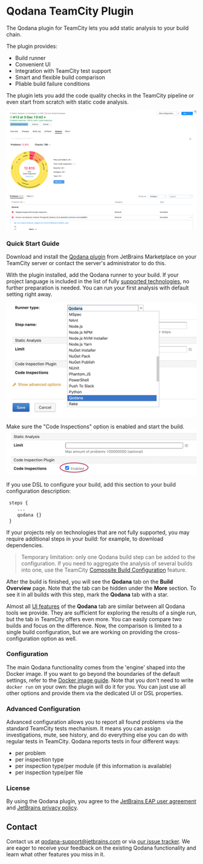 # Qodana TeamCity Plugin

The Qodana plugin for TeamCity lets you add static analysis to your build chain.

The plugin provides:
* Build runner
* Convenient UI
* Integration with TeamCity test support
* Smart and flexible build comparison
* Pliable build failure conditions

The plugin lets you add the code quality checks in the TeamCity pipeline or even start from scratch with static code analysis.

![Build Tab](../resources/tab.png)

### Quick Start Guide

Download and install the [Qodana plugin](https://plugins.jetbrains.com/plugin/15498-qodana) from JetBrains Marketplace on your TeamCity server or contact the server's administrator to do this.

With the plugin installed, add the Qodana runner to your build. If your project language is included in the list of 
fully [supported technologies](../General/supported-technologies.md), no further preparation is needed. You can 
run your first analysis with default setting right away.   

![](../resources/qodana-build-runner.png)

Make sure the "Code Inspections" option is enabled and start the build.
![](../resources/qodana-build-runner-settings.png)

If you use DSL to configure your build, add this section to your build configuration description:
```
 steps {
    ...
    qodana {}
 }    
```

If your projects rely on technologies that are not fully supported, you may require additional steps in your build: for example, to download dependencies.

>Temporary limitation: only one Qodana build step can be added to the configuration. If you 
need to aggregate the analysis of several builds into one, use the TeamCity [Composite Build Configuration](https://www.jetbrains.com/help/teamcity/composite-build-configuration.html) feature.

After the build is finished, you will see the **Qodana** tab on the **Build Overview** page. Note that the tab 
can be hidden under the **More** section. To see it in all builds with this step, mark the **Qodana** tab with a star.

Almost all [UI features](../UI/README.md) of the **Qodana** tab are similar between all Qodana tools we provide. They are 
sufficient for exploring the results of a single run, but the tab in TeamCity offers even more. You can easily compare two 
builds and focus on the difference. Now, the comparison is limited to a single build configuration, but 
we are working on providing the cross-configuration option as well.

### Configuration

The main Qodana functionality comes from the 'engine' shaped into the Docker image. If you want to go beyond the 
boundaries of the default settings, refer to the [Docker image guide](../Docker/README.md). Note that you don't need to write `docker run` on your own: the plugin will do it for you. You can just use all other options and provide them via the dedicated UI or DSL properties. 

### Advanced Configuration 

Advanced configuration allows you to report all found problems via the standard TeamCity tests mechanism. It means 
you can assign investigations, mute, see history, and do everything else you can do with regular tests in TeamCity. Qodana 
reports tests in four different ways:

- per problem
- per inspection type
- per inspection type/per module (if this information is available)
- per inspection type/per file

### License

By using the Qodana plugin, you agree to the [JetBrains EAP user agreement](https://www.jetbrains.com/legal/agreements/user_eap.html) and [JetBrains privacy policy](https://www.jetbrains.com/company/privacy.html).

## Contact

Contact us at [qodana-support@jetbrains.com](mailto:qodana-support@jetbrains.com) or via [our issue tracker](https://youtrack.jetbrains.com/newIssue?project=QD). We are eager to receive your feedback on the existing Qodana functionality and learn what other features you miss in it.